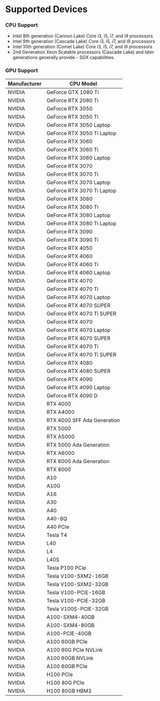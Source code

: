 # Supported Devices

### CPU Support

* Intel 8th generation (Cannon Lake) Core i3, i5, i7, and i9 processors
* Intel 9th generation (Cascade Lake) Core i3, i5, i7, and i9 processors
* Intel 10th generation (Comet Lake) Core i3, i5, i7, and i9 processors
* 2nd Generation Xeon Scalable processors (Cascade Lake) and later generations generally provide - SGX capabilities.

### GPU Support

<table data-view="cards"><thead><tr><th>Manufacturer</th><th>CPU Model</th></tr></thead><tbody><tr><td>NVIDIA</td><td>GeForce GTX 1080 Ti </td></tr><tr><td>NVIDIA</td><td>GeForce RTX 2080 Ti</td></tr><tr><td>NVIDIA</td><td>GeForce RTX 3050</td></tr><tr><td>NVIDIA</td><td>GeForce RTX 3050 Ti</td></tr><tr><td>NVIDIA</td><td>GeForce RTX 3050 Laptop</td></tr><tr><td>NVIDIA</td><td>GeForce RTX 3050 Ti Laptop</td></tr><tr><td>NVIDIA</td><td>GeForce RTX 3060</td></tr><tr><td>NVIDIA</td><td>GeForce RTX 3060 Ti</td></tr><tr><td>NVIDIA</td><td>GeForce RTX 3060 Laptop</td></tr><tr><td>NVIDIA</td><td>GeForce RTX 3070</td></tr><tr><td>NVIDIA</td><td>GeForce RTX 3070 Ti</td></tr><tr><td>NVIDIA</td><td>GeForce RTX 3070 Laptop</td></tr><tr><td>NVIDIA</td><td>GeForce RTX 3070 Ti Laptop</td></tr><tr><td>NVIDIA</td><td>GeForce RTX 3080</td></tr><tr><td>NVIDIA</td><td>GeForce RTX 3080 Ti</td></tr><tr><td>NVIDIA</td><td>GeForce RTX 3080 Laptop</td></tr><tr><td>NVIDIA</td><td>GeForce RTX 3080 Ti Laptop</td></tr><tr><td>NVIDIA</td><td>GeForce RTX 3090</td></tr><tr><td>NVIDIA</td><td>GeForce RTX 3090 Ti</td></tr><tr><td>NVIDIA</td><td>GeForce RTX 4050</td></tr><tr><td>NVIDIA</td><td>GeForce RTX 4060</td></tr><tr><td>NVIDIA</td><td>GeForce RTX 4060 Ti</td></tr><tr><td>NVIDIA</td><td>GeForce RTX 4060 Laptop</td></tr><tr><td>NVIDIA</td><td>GeForce RTX 4070</td></tr><tr><td>NVIDIA</td><td>GeForce RTX 4070 Ti</td></tr><tr><td>NVIDIA</td><td>GeForce RTX 4070 Laptop</td></tr><tr><td>NVIDIA</td><td>GeForce RTX 4070 SUPER</td></tr><tr><td>NVIDIA</td><td>GeForce RTX 4070 Ti SUPER</td></tr><tr><td>NVIDIA</td><td>GeForce RTX 4070</td></tr><tr><td>NVIDIA</td><td>GeForce RTX 4070 Laptop</td></tr><tr><td>NVIDIA</td><td>GeForce RTX 4070 SUPER</td></tr><tr><td>NVIDIA</td><td>GeForce RTX 4070 Ti</td></tr><tr><td>NVIDIA</td><td>GeForce RTX 4070 Ti SUPER</td></tr><tr><td>NVIDIA</td><td>GeForce RTX 4080</td></tr><tr><td>NVIDIA</td><td>GeForce RTX 4080 SUPER</td></tr><tr><td>NVIDIA</td><td>GeForce RTX 4090</td></tr><tr><td>NVIDIA</td><td>GeForce RTX 4090 Laptop</td></tr><tr><td>NVIDIA</td><td>GeForce RTX 4090 D</td></tr><tr><td>NVIDIA</td><td>RTX 4000</td></tr><tr><td>NVIDIA</td><td>RTX A4000</td></tr><tr><td>NVIDIA</td><td>RTX 4000 SFF Ada Generation</td></tr><tr><td>NVIDIA</td><td>RTX 5000</td></tr><tr><td>NVIDIA</td><td>RTX A5000</td></tr><tr><td>NVIDIA</td><td>RTX 5000 Ada Generation</td></tr><tr><td>NVIDIA</td><td>RTX A6000</td></tr><tr><td>NVIDIA</td><td>RTX 6000 Ada Generation</td></tr><tr><td>NVIDIA</td><td>RTX 8000</td></tr><tr><td>NVIDIA</td><td>A10</td></tr><tr><td>NVIDIA</td><td>A10G</td></tr><tr><td>NVIDIA</td><td>A16</td></tr><tr><td>NVIDIA</td><td>A30</td></tr><tr><td>NVIDIA</td><td>A40</td></tr><tr><td>NVIDIA</td><td>A40-8Q</td></tr><tr><td>NVIDIA</td><td>A40 PCIe</td></tr><tr><td>NVIDIA</td><td>Tesla T4</td></tr><tr><td>NVIDIA</td><td>L40</td></tr><tr><td>NVIDIA</td><td>L4</td></tr><tr><td>NVIDIA</td><td>L40S</td></tr><tr><td>NVIDIA</td><td>Tesla P100 PCIe</td></tr><tr><td>NVIDIA</td><td>Tesla V100-SXM2-16GB</td></tr><tr><td>NVIDIA</td><td>Tesla V100-SXM2-32GB</td></tr><tr><td>NVIDIA</td><td>Tesla V100-PCIE-16GB</td></tr><tr><td>NVIDIA</td><td>Tesla V100-PCIE-32GB</td></tr><tr><td>NVIDIA</td><td>Tesla V100S-PCIE-32GB</td></tr><tr><td>NVIDIA</td><td>A100-SXM4-40GB</td></tr><tr><td>NVIDIA</td><td>A100-SXM4-80GB</td></tr><tr><td>NVIDIA</td><td>A100-PCIE-40GB</td></tr><tr><td>NVIDIA</td><td>A100 80GB PCIe</td></tr><tr><td>NVIDIA</td><td>A100 80G PCIe NVLink</td></tr><tr><td>NVIDIA</td><td>A100 80GB NVLink</td></tr><tr><td>NVIDIA</td><td>A100 80GB PCIe</td></tr><tr><td>NVIDIA</td><td>H100 PCIe</td></tr><tr><td>NVIDIA</td><td>H100 80G PCIe</td></tr><tr><td>NVIDIA</td><td>H100 80GB HBM3</td></tr></tbody></table>
